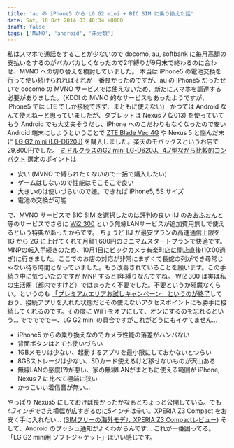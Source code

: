 ```yaml
---
title: 'au の iPhone5 から LG G2 mini + BIC SIM に乗り換えた話'
date: Sat, 18 Oct 2014 03:40:34 +0000
draft: false
tags: ['MVNO', 'android', '未分類']
---
```


私はスマホで通話をすることが少ないので docomo, au, softbank に毎月高額の支払いをするのがバカバカしくなったので2年縛りが9月末で終わるのに合わせ、MVNO への切り替えを検討していました。 本当は iPhone5 の電池交換を行って使い続けられればそれが一番良かったのですが、au の iPhone5 だったせいで docomo の MVNO サービスでは使えないため、新たにスマホを調達する必要がありました。（KDDI の MVNO 的なサービスもあったようですが、iPhone5 では LTE でしか接続できず、まともに使えない） かつては Android なんて使えねーと思っていましたが、タブレットは Nexus 7 (2013) を使っていてもう Android でも大丈夫そうだし、iPhone へのこだわりもなくなったので安い Android 端末にしようということで [ZTE Blade Vec 4G](http://www.zte.co.jp/products/handsets/sim_free/phone/201408/t20140822_426635.html) や Nexus 5 と悩んだ末に [LG G2 mini (LG-D620J)](http://www.lg.com/jp/mobile-phone/lg-D620J) を購入しました。楽天のモバックスというお店で 29,800円でした。 [ミドルクラスのG2 mini LG-D620J、4.7型ながら比較的コンパクト](http://itpro.nikkeibp.co.jp/atcl/column/14/091800070/091800001/) 選定のポイントは

*   安い (MVNO で縛られたくないので一括で購入したい)
*   ゲームはしないので性能はそこそこで良い
*   大きいのは使いづらいので嫌。できれば iPhone5, 5S サイズ
*   電池の交換が可能

で、MVNO サービスで BIC SIM を選択したのは評判の良い IIJ の[みおふぉん](https://www.iijmio.jp/hdd/service/miofone.jsp)と等のサービスでさらに [Wi2 300](http://www.biccamera.com/bicbic/jsp/w/service/wi2/bicsim.jsp) という無線LANサービスが追加費用無しで使えるという特典があったからです。 ちょうど IIJ が最安プランの高速通信上限を 1G から 2G に上げてくれて月額1,600円のミニマムスタートプランで快適です。 MNPの転入手続きのため、10月1日にビックカメラ有楽町店に開店直後(10:00過ぎ)に行きました。ここでのお店の対応が非常にまずくて長蛇の列ができ尋常じゃない待ち時間となっていました。もう改善されていることを願います。この手続き中に気づいたのですが MNP すると1年縛りなんですね。 Wi2 300 は実は私の生活圏（都内ですけど）ではまったく不要でした。不要というか邪魔なくらい。というのも [「プレミアムエリアお試しキャンペーン」というのが終了](http://wi2.co.jp/jp/news/info/2014/03/wi2-300-13.html)しており、接続アプリを入れた状態だとその使えないアクセスポイントにも勝手に接続してくれるのです。その度に WiFi をオフにして、オンにするのを忘れるという... でででででー、LG G2 mini の具合ですがこれがどうにもイケてません...

*   iPhone5 からの乗り換えなのでカメラ性能の落差がハンパない
*   背面ボタンはとても使いづらい
*   1GBメモリは少ない、起動するアプリを最小限にしておかないとつらい
*   8GBストレージは少ない、SDカード使えるけど移せないものが沢山ある
*   無線LANの感度(?)が悪い、家の無線LANがまともに使える範囲が iPhone, Nexus 7 に比べて極端に狭い
*   かっこいい着信音が無い...

やっぱり Nexus5 にしておけば良かったかなぁとちょっと公開している。でも4.7インチでさえ横幅が広すぎるのに5インチは辛い。XPERIA Z3 Compact をお安く手に入れたい... ([SIMフリーの海外モデル XPERIA Z3 Compactレビュー](http://smhn.info/201409-sim-free-xperia-z3-compact)) そして、Android のプッシュ通知がよくわからんです... これが一番困ってる。 「LG G2 mini用 ソフトジャケット」はいい感じです。